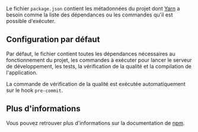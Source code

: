 Le fichier `package.json` contient les métadonnées du projet dont [Yarn](https://classic.yarnpkg.com/en/) a besoin comme la liste des dépendances ou les commandes qu'il est possible d'exécuter.

## Configuration par défaut

Par défaut, le fichier contient toutes les dépendances nécessaires au fonctionnement du projet, les commandes à exécuter pour lancer le serveur de développement, les tests, la vérification de la qualité et la compilation de l'application.

<doc-alert type="info">

La commande de vérification de la qualité est exécutée automatiquement sur le hook `pre-commit`.

</doc-alert>

## Plus d'informations

Vous pouvez retrouver plus d'informations sur la documentation de [npm](https://docs.npmjs.com/files/package.json/).
